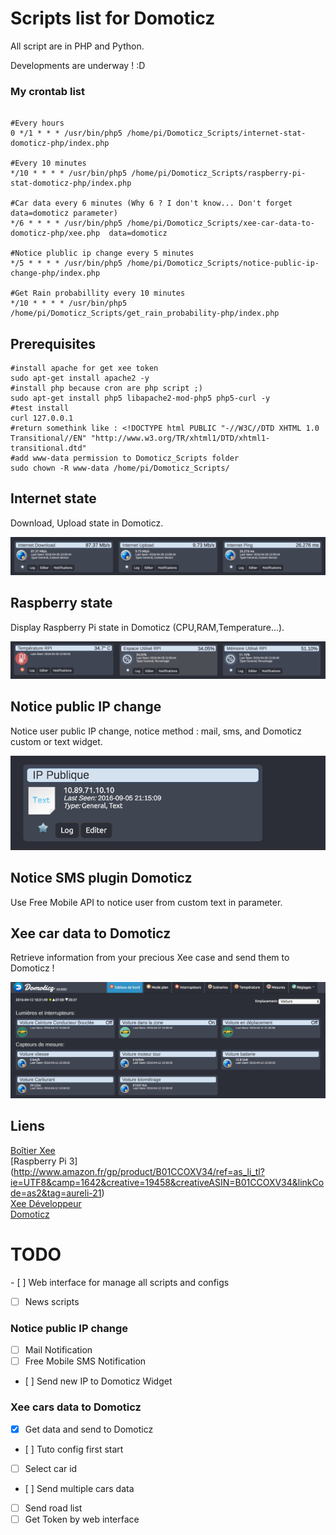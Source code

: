 # Scripts list for Domoticz

All script are in PHP and Python.

Developments are underway ! :D

### My crontab list

```crontab

#Every hours
0 */1 * * * /usr/bin/php5 /home/pi/Domoticz_Scripts/internet-stat-domoticz-php/index.php

#Every 10 minutes
*/10 * * * * /usr/bin/php5 /home/pi/Domoticz_Scripts/raspberry-pi-stat-domoticz-php/index.php

#Car data every 6 minutes (Why 6 ? I don't know... Don't forget data=domoticz parameter)
*/6 * * * * /usr/bin/php5 /home/pi/Domoticz_Scripts/xee-car-data-to-domoticz-php/xee.php  data=domoticz

#Notice plublic ip change every 5 minutes
*/5 * * * * /usr/bin/php5 /home/pi/Domoticz_Scripts/notice-public-ip-change-php/index.php

#Get Rain probabillity every 10 minutes
*/10 * * * * /usr/bin/php5 /home/pi/Domoticz_Scripts/get_rain_probability-php/index.php

```

## Prerequisites

````
#install apache for get xee token
sudo apt-get install apache2 -y
#install php because cron are php script ;)
sudo apt-get install php5 libapache2-mod-php5 php5-curl -y
#test install 
curl 127.0.0.1
#return somethink like : <!DOCTYPE html PUBLIC "-//W3C//DTD XHTML 1.0 Transitional//EN" "http://www.w3.org/TR/xhtml1/DTD/xhtml1-transitional.dtd"
#add www-data permission to Domoticz_Scripts folder
sudo chown -R www-data /home/pi/Domoticz_Scripts/
````

## Internet state
Download, Upload state in Domoticz.

[![Preview img](internet-stat-domoticz-php/screen/domoticz_inter_stat.png)](https://github.com/T3kstiil3/Domoticz_Scripts/tree/master/internet-stat-domoticz-php)

## Raspberry state
Display Raspberry Pi state in Domoticz (CPU,RAM,Temperature...).

[![Preview img](raspberry-pi-stat-domoticz-php/screen/pi-stat.png)](https://github.com/T3kstiil3/Domoticz_Scripts/tree/master/raspberry-pi-stat-domoticz-php)

## Notice public IP change
Notice user public IP change, notice method : mail, sms, and Domoticz custom or text widget.

![Preview img](notice-public-ip-change-php/screen/notice-ip-screen.png)

## Notice SMS plugin Domoticz
Use Free Mobile API to notice user from custom text in parameter.

## Xee car data to Domoticz
Retrieve information from your precious Xee case and send them to Domoticz !

![Preview img](xee-car-data-to-domoticz-php/screen/cap_domoticz.png)

## Liens
[Boîtier Xee](http://www.amazon.fr/gp/product/B01AIE4CHE/ref=as_li_tl?ie=UTF8&camp=1642&creative=6746&creativeASIN=B01AIE4CHE&linkCode=as2&tag=aureli-21)<br />
[Raspberry Pi 3] (http://www.amazon.fr/gp/product/B01CCOXV34/ref=as_li_tl?ie=UTF8&camp=1642&creative=19458&creativeASIN=B01CCOXV34&linkCode=as2&tag=aureli-21)<br />
[Xee Développeur](https://developer.xee.com/)<br />
[Domoticz](https://domoticz.com/)<br />

# TODO

- [ ] Web interface for manage all scripts and configs
- [ ] News scripts

### Notice public IP change

- [ ] Mail Notification
- [ ] Free Mobile SMS Notification
- [ ] Send new IP to Domoticz Widget

### Xee cars data to Domoticz

- [X] Get data and send to Domoticz
- [ ] Tuto config first start
- [ ] Select car id
- [ ] Send multiple cars data
- [ ] Send road list
- [ ] Get Token by web interface
